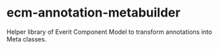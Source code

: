 ecm-annotation-metabuilder
==========================

Helper library of Everit Component Model to transform annotations into Meta classes.
